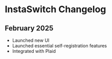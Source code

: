 # InstaSwitch Changelog

## February 2025
- Launched new UI
- Launched essential self-registration features
- Integrated with Plaid
